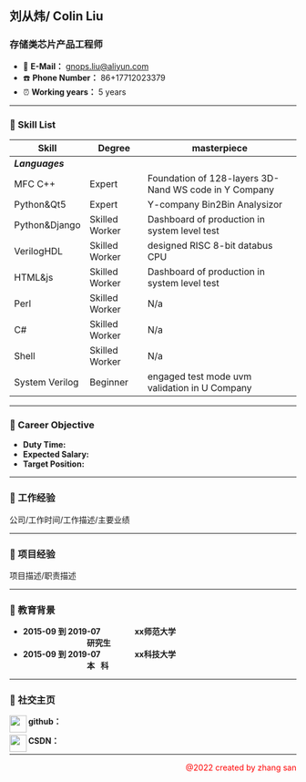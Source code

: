 ## 刘从炜/ Colin Liu

### 存储类芯片产品工程师

+ :e-mail: **E-Mail：** <font color="#4ea1db">gnops.liu@aliyun.com</font>
+ :phone: **Phone Number：** 86+17712023379
+ :alarm_clock: **Working years：** 5 years

---

### :file_folder: Skill List

|Skill|Degree|masterpiece|
|-|-|-|
|***Languages***||
|MFC C++|Expert|Foundation of 128-layers 3D-Nand WS code in Y Company|
|Python&Qt5|Expert|Y-company Bin2Bin Analysizor|
|Python&Django|Skilled Worker|Dashboard of production in system level test|
|VerilogHDL|Skilled Worker|designed RISC 8-bit databus CPU|
|HTML&js|Skilled Worker|Dashboard of production in system level test|
|Perl|Skilled Worker|N/a|
|C#|Skilled Worker|N/a|
|Shell|Skilled Worker|N/a|
|System Verilog|Beginner|engaged test mode uvm validation in U Company|
---

### :file_folder: Career Objective

+ **Duty Time:**
+ **Expected Salary:**
+ **Target Position:**

---

### :file_folder: 工作经验

公司/工作时间/工作描述/主要业绩

----

### :file_folder: 项目经验

项目描述/职责描述

----

### :file_folder: 教育背景

+ **<span align=left>2015-09 到 2019-07</span>**&emsp;&emsp;&emsp;&emsp; **xx师范大学**&emsp;&emsp;&emsp;&emsp;&emsp;&emsp;&emsp;&emsp; &emsp;&emsp;&emsp;&emsp;&emsp;&emsp;&emsp;&emsp;**研究生**  
+ **<span align=left>2015-09 到 2019-07</span>**&emsp;&emsp;&emsp;&emsp; **xx科技大学**&emsp;&emsp;&emsp;&emsp;&emsp;&emsp;&emsp;&emsp; &emsp;&emsp;&emsp;&emsp;&emsp;&emsp;&emsp;&emsp;**本 &ensp;科**                       

----

### :file_folder: 社交主页

<img src="https://img-blog.csdnimg.cn/4e998997c23846f997560287de604f67.png" width="30" align='left'/>**github：**

<img src="https://img-blog.csdnimg.cn/b4bf8c3191e04da3b0b0868070b0cff6.png" width=30 align="left"/>**CSDN：**


----

<p align=right style="color: red">@2022 created by zhang san</p>
